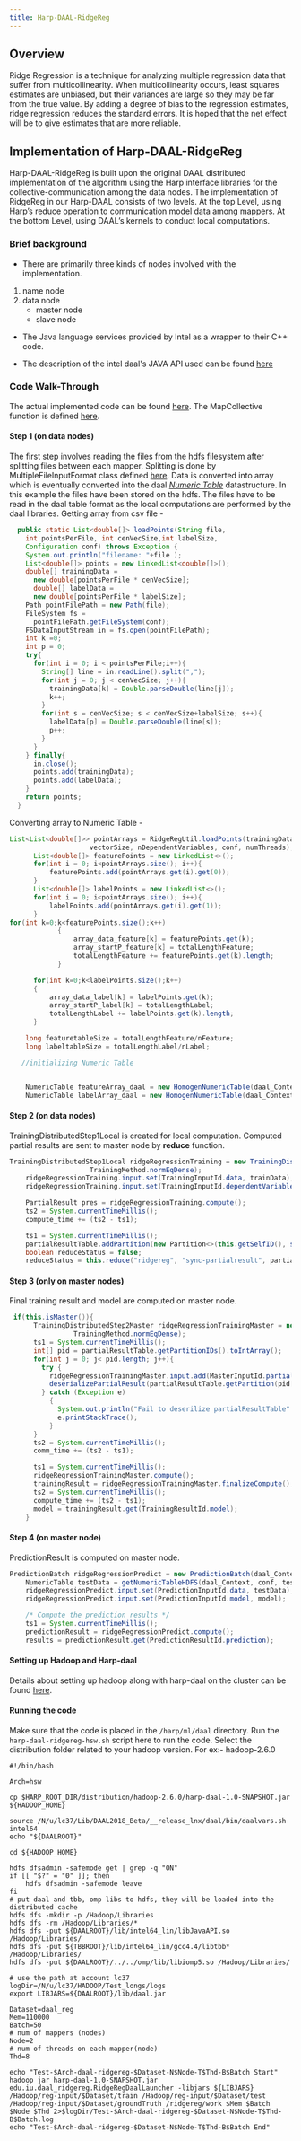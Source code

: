 ```yaml
---
title: Harp-DAAL-RidgeReg
---
```


## Overview 
Ridge Regression is a technique for analyzing multiple regression data that suffer from multicollinearity. When
multicollinearity occurs, least squares estimates are unbiased, but their variances are large so they may be far from
the true value. By adding a degree of bias to the regression estimates, ridge regression reduces the standard errors.
It is hoped that the net effect will be to give estimates that are more reliable.

## Implementation of Harp-DAAL-RidgeReg
Harp-DAAL-RidgeReg is built upon the original DAAL distributed implementation of the algorithm using the Harp interface libraries for the collective-communication among the data nodes. 
The implementation of RidgeReg in our Harp-DAAL consists of two levels. At the top Level, using Harp’s reduce operation to communication model data among mappers. At the bottom Level, using DAAL’s  kernels to conduct local computations.

### Brief background
* There are primarily three kinds of nodes involved with the implementation.

1. name node 
2. data node
   - master node
   - slave node 

* The Java language services provided by Intel as a wrapper to their C++ code.

* The description of the intel daal's JAVA API used can be found [here](https://software.intel.com/sites/products/documentation/doclib/daal/daal-user-and-reference-guides/hh_goto.htm?index.htm#daal_java_api/group__ridge__regression.htm)

### Code Walk-Through 
The actual implemented code can be found [here](https://github.com/DSC-SPIDAL/harp/tree/master/ml/daal/src/main/java/edu/iu/daal_ridgereg). The MapCollective function is defined [here](https://github.com/DSC-SPIDAL/harp/blob/master/ml/daal/src/main/java/edu/iu/daal_ridgereg/RidgeRegDaalCollectiveMapper.java).
 
#### Step 1 (on data nodes)
The first step involves reading the files from the hdfs filesystem after splitting files between each mapper. Splitting is done by MultipleFileInputFormat class defined [here](https://github.com/DSC-SPIDAL/harp/blob/master/ml/daal/src/main/java/edu/iu/fileformat/MultiFileInputFormat.java). 
Data is converted into array which is eventually converted into the daal [_Numeric Table_](https://software.intel.com/en-us/node/564579) datastructure.  In this example the files have been stored on the hdfs. The files have to be read in the daal table format as the local computations are performed by the daal libraries. 
Getting array from csv file - 
```java
  public static List<double[]> loadPoints(String file,
    int pointsPerFile, int cenVecSize,int labelSize,
    Configuration conf) throws Exception {
    System.out.println("filename: "+file );
    List<double[]> points = new LinkedList<double[]>();
    double[] trainingData =
      new double[pointsPerFile * cenVecSize];
      double[] labelData =
      new double[pointsPerFile * labelSize]; 
    Path pointFilePath = new Path(file);
    FileSystem fs =
      pointFilePath.getFileSystem(conf);
    FSDataInputStream in = fs.open(pointFilePath);
    int k =0;
    int p = 0;
    try{
      for(int i = 0; i < pointsPerFile;i++){
        String[] line = in.readLine().split(",");
        for(int j = 0; j < cenVecSize; j++){
          trainingData[k] = Double.parseDouble(line[j]);
          k++;
        }
        for(int s = cenVecSize; s < cenVecSize+labelSize; s++){
          labelData[p] = Double.parseDouble(line[s]);
          p++;
        }
      }
    } finally{
      in.close();
      points.add(trainingData);
      points.add(labelData);
    }
    return points;
  }
```
Converting array to Numeric Table - 
```java
List<List<double[]>> pointArrays = RidgeRegUtil.loadPoints(trainingDataFiles, pointsPerFile,
                    vectorSize, nDependentVariables, conf, numThreads);
      List<double[]> featurePoints = new LinkedList<>();
      for(int i = 0; i<pointArrays.size(); i++){
          featurePoints.add(pointArrays.get(i).get(0));
      }
      List<double[]> labelPoints = new LinkedList<>();
      for(int i = 0; i<pointArrays.size(); i++){
          labelPoints.add(pointArrays.get(i).get(1));
      }
for(int k=0;k<featurePoints.size();k++)
            {
                array_data_feature[k] = featurePoints.get(k);
                array_startP_feature[k] = totalLengthFeature;
                totalLengthFeature += featurePoints.get(k).length;
            }

      for(int k=0;k<labelPoints.size();k++)
      {
          array_data_label[k] = labelPoints.get(k);
          array_startP_label[k] = totalLengthLabel;
          totalLengthLabel += labelPoints.get(k).length;
      }

    long featuretableSize = totalLengthFeature/nFeature;
    long labeltableSize = totalLengthLabel/nLabel;

   //initializing Numeric Table


    NumericTable featureArray_daal = new HomogenNumericTable(daal_Context, Double.class, nFeature, featuretableSize, NumericTable.AllocationFlag.DoAllocate);
    NumericTable labelArray_daal = new HomogenNumericTable(daal_Context, Double.class, nLabel, labeltableSize, NumericTable.AllocationFlag.DoAllocate);

```
  
#### Step 2 (on data nodes)
TrainingDistributedStep1Local is created for local computation. Computed partial results are sent to master node by **reduce** function. 
```java
TrainingDistributedStep1Local ridgeRegressionTraining = new TrainingDistributedStep1Local(daal_Context, Float.class,
                    TrainingMethod.normEqDense);
    ridgeRegressionTraining.input.set(TrainingInputId.data, trainData);
    ridgeRegressionTraining.input.set(TrainingInputId.dependentVariable, trainDependentVariables);

    PartialResult pres = ridgeRegressionTraining.compute();
    ts2 = System.currentTimeMillis();
    compute_time += (ts2 - ts1);

    ts1 = System.currentTimeMillis();
    partialResultTable.addPartition(new Partition<>(this.getSelfID(), serializePartialResult(pres)));
    boolean reduceStatus = false;
    reduceStatus = this.reduce("ridgereg", "sync-partialresult", partialResultTable, this.getMasterID());
```

 
#### Step 3 (only on master nodes)
Final training result and model are computed on master node. 
 
```java
 if(this.isMaster()){
      TrainingDistributedStep2Master ridgeRegressionTrainingMaster = new TrainingDistributedStep2Master(daal_Context, Float.class,
                TrainingMethod.normEqDense);
      ts1 = System.currentTimeMillis();
      int[] pid = partialResultTable.getPartitionIDs().toIntArray();
      for(int j = 0; j< pid.length; j++){
        try {
          ridgeRegressionTrainingMaster.input.add(MasterInputId.partialModels,
          deserializePartialResult(partialResultTable.getPartition(pid[j]).get())); 
        } catch (Exception e) 
          {  
            System.out.println("Fail to deserilize partialResultTable" + e.toString());
            e.printStackTrace();
          }
      }
      ts2 = System.currentTimeMillis();
      comm_time += (ts2 - ts1);

      ts1 = System.currentTimeMillis();
      ridgeRegressionTrainingMaster.compute();
      trainingResult = ridgeRegressionTrainingMaster.finalizeCompute();
      ts2 = System.currentTimeMillis();
      compute_time += (ts2 - ts1);
      model = trainingResult.get(TrainingResultId.model);
    }
```
 
#### Step 4 (on master node)
PredictionResult is computed on master node.
```java
PredictionBatch ridgeRegressionPredict = new PredictionBatch(daal_Context, Float.class, PredictionMethod.defaultDense);
    NumericTable testData = getNumericTableHDFS(daal_Context, conf, testFilePath, 10, 250);
    ridgeRegressionPredict.input.set(PredictionInputId.data, testData);
    ridgeRegressionPredict.input.set(PredictionInputId.model, model);

    /* Compute the prediction results */
    ts1 = System.currentTimeMillis();
    predictionResult = ridgeRegressionPredict.compute();
    results = predictionResult.get(PredictionResultId.prediction);
``` 

#### Setting up Hadoop and Harp-daal
Details about setting up hadoop along with harp-daal on the cluster can be found [here](https://dsc-spidal.github.io/harp/docs/getting-started-cluster/). 

#### Running the code
Make sure that the code is placed in the `/harp/ml/daal` directory.
Run the `harp-daal-ridgereg-hsw.sh` script here to run the code. Select the distribution folder related to your hadoop 
version. For ex:- hadoop-2.6.0
```shell
#!/bin/bash

Arch=hsw

cp $HARP_ROOT_DIR/distribution/hadoop-2.6.0/harp-daal-1.0-SNAPSHOT.jar ${HADOOP_HOME}

source /N/u/lc37/Lib/DAAL2018_Beta/__release_lnx/daal/bin/daalvars.sh intel64
echo "${DAALROOT}"

cd ${HADOOP_HOME}

hdfs dfsadmin -safemode get | grep -q "ON"
if [[ "$?" = "0" ]]; then
    hdfs dfsadmin -safemode leave
fi
# put daal and tbb, omp libs to hdfs, they will be loaded into the distributed cache
hdfs dfs -mkdir -p /Hadoop/Libraries
hdfs dfs -rm /Hadoop/Libraries/*
hdfs dfs -put ${DAALROOT}/lib/intel64_lin/libJavaAPI.so /Hadoop/Libraries/
hdfs dfs -put ${TBBROOT}/lib/intel64_lin/gcc4.4/libtbb* /Hadoop/Libraries/
hdfs dfs -put ${DAALROOT}/../../omp/lib/libiomp5.so /Hadoop/Libraries/

# use the path at account lc37
logDir=/N/u/lc37/HADOOP/Test_longs/logs
export LIBJARS=${DAALROOT}/lib/daal.jar

Dataset=daal_reg
Mem=110000
Batch=50
# num of mappers (nodes)
Node=2
# num of threads on each mapper(node)
Thd=8

echo "Test-$Arch-daal-ridgereg-$Dataset-N$Node-T$Thd-B$Batch Start" 
hadoop jar harp-daal-1.0-SNAPSHOT.jar edu.iu.daal_ridgereg.RidgeRegDaalLauncher -libjars ${LIBJARS}  /Hadoop/reg-input/$Dataset/train /Hadoop/reg-input/$Dataset/test /Hadoop/reg-input/$Dataset/groundTruth /ridgereg/work $Mem $Batch $Node $Thd 2>$logDir/Test-$Arch-daal-ridgereg-$Dataset-N$Node-T$Thd-B$Batch.log 
echo "Test-$Arch-daal-ridgereg-$Dataset-N$Node-T$Thd-B$Batch End" 
```